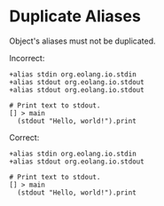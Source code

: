 # Duplicate Aliases

Object's aliases must not be duplicated.

Incorrect:

```eo
+alias stdin org.eolang.io.stdin
+alias stdout org.eolang.io.stdout
+alias stdout org.eolang.io.stdout

# Print text to stdout.
[] > main
  (stdout "Hello, world!").print
```

Correct:

```eo
+alias stdin org.eolang.io.stdin
+alias stdout org.eolang.io.stdout

# Print text to stdout.
[] > main
  (stdout "Hello, world!").print
```
